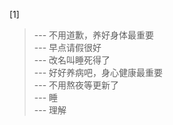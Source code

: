 
[1] 
>--- 不用道歉，养好身体最重要<br>
>--- 早点请假很好<br>
>--- 改名叫睡死得了<br>
>--- 好好养病吧，身心健康最重要<br>
>--- 不用熬夜等更新了<br>
>--- 睡<br>
>--- 理解<br>
